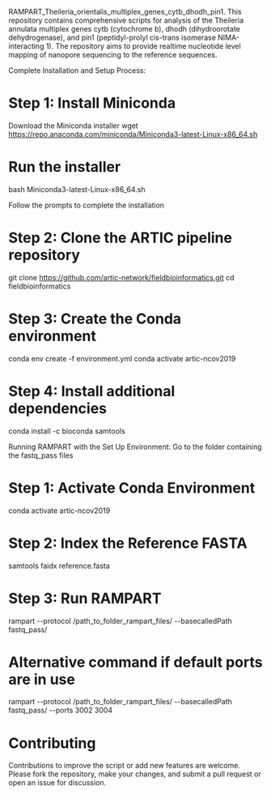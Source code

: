 RAMPART_Theileria_orientalis_multiplex_genes_cytb_dhodh_pin1. This repository contains comprehensive scripts for analysis of the Theileria annulata multiplex genes cytb (cytochrome b), dhodh (dihydroorotate dehydrogenase), and pin1 (peptidyl-prolyl cis-trans isomerase NIMA-interacting 1). The repository aims to provide realtime nucleotide level mapping of nanopore sequencing to the reference sequences.

Complete Installation and Setup Process:

# Step 1: Install Miniconda
Download the Miniconda installer
wget https://repo.anaconda.com/miniconda/Miniconda3-latest-Linux-x86_64.sh

# Run the installer
bash Miniconda3-latest-Linux-x86_64.sh

Follow the prompts to complete the installation
# Step 2: Clone the ARTIC pipeline repository
git clone https://github.com/artic-network/fieldbioinformatics.git cd fieldbioinformatics

# Step 3: Create the Conda environment
conda env create -f environment.yml conda activate artic-ncov2019

# Step 4: Install additional dependencies
conda install -c bioconda samtools

Running RAMPART with the Set Up Environment: Go to the folder containing the fastq_pass files

# Step 1: Activate Conda Environment
conda activate artic-ncov2019

# Step 2: Index the Reference FASTA
samtools faidx reference.fasta

# Step 3: Run RAMPART
rampart --protocol /path_to_folder_rampart_files/ --basecalledPath fastq_pass/

# Alternative command if default ports are in use
rampart --protocol /path_to_folder_rampart_files/ --basecalledPath fastq_pass/ --ports 3002 3004

# Contributing
Contributions to improve the script or add new features are welcome. 
Please fork the repository, make your changes, and submit a pull request or open an issue for discussion.
